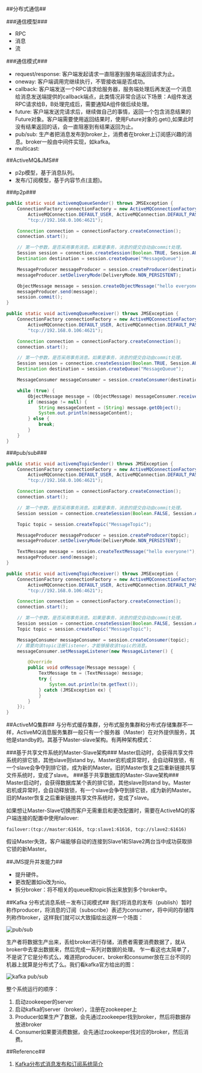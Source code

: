 ##分布式通信##

###通信模型###
- RPC
- 消息
- 流

###通信模式###
- request/response: 客户端发起请求一直阻塞到服务端返回请求为止。
- oneway: 客户端调用完继续执行，不管接收端是否成功。
- callback: 客户端发送一个RPC请求给服务器，服务端处理后再发送一个消息给消息发送端提供的callback端点，此类情况非常合适以下场景：A组件发送RPC请求给B，B处理完成后，需要通知A组件做后续处理。
- future: 客户端发送完请求后，继续做自己的事情，返回一个包含消息结果的Future对象。客户端需要使用返回结果时，使用Future对象的.get(),如果此时没有结果返回的话，会一直阻塞到有结果返回为止。
- pub/sub: 生产者把消息发布到broker上，消费者在broker上订阅感兴趣的消息。broker一般由中间件实现，如kafka。
- multicast: 

##ActiveMQ&JMS##
- p2p模型，基于消息队列。
- 发布/订阅模型，基于内容节点(主题)。

###p2p###
```java
public static void activemqQueueSender() throws JMSException {
    ConnectionFactory connectionFactory = new ActiveMQConnectionFactory(
        ActiveMQConnection.DEFAULT_USER, ActiveMQConnection.DEFAULT_PASSWORD,
        "tcp://192.168.0.106:4621");

    Connection connection = connectionFactory.createConnection();
    connection.start();

    // 第一个参数，是否采用事务消息。如果是事务，消息的提交自动由commit处理。
    Session session = connection.createSession(Boolean.TRUE, Session.AUTO_ACKNOWLEDGE);
    Destination destination = session.createQueue("MessageQueue");

    MessageProducer messageProducer = session.createProducer(destination);
    messageProducer.setDeliveryMode(DeliveryMode.NON_PERSISTENT);

    ObjectMessage message = session.createObjectMessage("hello everyone!");
    messageProducer.send(message);
    session.commit();
}

public static void activemqQueueReceiver() throws JMSException {
    ConnectionFactory connectionFactory = new ActiveMQConnectionFactory(
        ActiveMQConnection.DEFAULT_USER, ActiveMQConnection.DEFAULT_PASSWORD,
        "tcp://192.168.0.106:4621");

    Connection connection = connectionFactory.createConnection();
    connection.start();

    // 第一个参数，是否采用事务消息。如果是事务，消息的提交自动由commit处理。
    Session session = connection.createSession(Boolean.TRUE, Session.AUTO_ACKNOWLEDGE);
    Destination destination = session.createQueue("MessageQueue");

    MessageConsumer messageConsumer = session.createConsumer(destination);

    while (true) {
        ObjectMessage message = (ObjectMessage) messageConsumer.receive(10000);// 超时时间
        if (message != null) {
            String messageContent = (String) message.getObject();
            System.out.println(messageContent);
        } else {
            break;
        }
    }
}

```

###pub/sub###
```java
public static void activemqTopicSender() throws JMSException {
    ConnectionFactory connectionFactory = new ActiveMQConnectionFactory(
        ActiveMQConnection.DEFAULT_USER, ActiveMQConnection.DEFAULT_PASSWORD,
        "tcp://192.168.0.106:4621");

    Connection connection = connectionFactory.createConnection();
    connection.start();

    // 第一个参数，是否采用事务消息。如果是事务，消息的提交自动由commit处理。
    Session session = connection.createSession(Boolean.FALSE, Session.AUTO_ACKNOWLEDGE);

    Topic topic = session.createTopic("MessageTopic");

    MessageProducer messageProducer = session.createProducer(topic);
    messageProducer.setDeliveryMode(DeliveryMode.NON_PERSISTENT);

    TextMessage message = session.createTextMessage("hello everyone!");
    messageProducer.send(message);
}

public static void activemqTopicReceiver() throws JMSException {
    ConnectionFactory connectionFactory = new ActiveMQConnectionFactory(
        ActiveMQConnection.DEFAULT_USER, ActiveMQConnection.DEFAULT_PASSWORD,
        "tcp://192.168.0.106:4621");

    Connection connection = connectionFactory.createConnection();
    connection.start();

    // 第一个参数，是否采用事务消息。如果是事务，消息的提交自动由commit处理。
    Session session = connection.createSession(Boolean.FALSE, Session.AUTO_ACKNOWLEDGE);
    Topic topic = session.createTopic("MessageTopic");

    MessageConsumer messageConsumer = session.createConsumer(topic);
    // 需要向该topic注册listener，才能够接收该topic的消息。
    messageConsumer.setMessageListener(new MessageListener() {

        @Override
        public void onMessage(Message message) {
            TextMessage tm = (TextMessage) message;
            try {
                System.out.println(tm.getText());
            } catch (JMSException ex) {
            }
        }
    });
}
```

##ActiveMQ集群##
与分布式缓存集群，分布式服务集群和分布式存储集群不一样，ActiveMQ消息服务集群一般只有一个服务器（Master）在对外提供服务，其他是standby的。其基于Master-slave架构。有两种架构模式：

###基于共享文件系统的Master-Slave架构###
Master启动时，会获得共享文件系统的排它锁，其他slave则stand by。Master宕机或异常时，会自动释放锁，有一个slave会争夺到排它锁，成为新的Master。旧的Master恢复之后重新链接共享文件系统时，变成了slave。
###基于共享数据库的Master-Slave架构###
Master启动时，会获得数据库某个表的排它锁，其他slave则stand by。Master宕机或异常时，会自动释放锁，有一个slave会争夺到排它锁，成为新的Master。旧的Master恢复之后重新链接共享文件系统时，变成了slave。

如果想让Master-Slave切换而客户无需重启和更改配置时，需要在ActiveMQ的客户端连接的配置中使用failover:  

```
failover:(tcp://master:61616, tcp:slave1:61616, tcp://slave2:61616)
```

假设Master失效，客户端能够自动的连接到Slave1和Slave2两台当中成功获取排它锁的新Master。

##JMS提升并发能力##
- 提升硬件。
- 更改配置如io改为nio。
- 拆分broker：将不相关的queue和topic拆出来放到多个broker中。


##Kafka 分布式消息系统－发布订阅模式##
我们将消息的发布（publish）暂时称作producer，将消息的订阅（subscribe）表述为consumer，将中间的存储阵列称作broker，这样我们就可以大致描绘出这样一个场面：

![pub/sub](http://img.blog.csdn.net/20131221001202421?watermark/2/text/aHR0cDovL2Jsb2cuY3Nkbi5uZXQvaXRsZW9jaGVu/font/5a6L5L2T/fontsize/400/fill/I0JBQkFCMA==/dissolve/70/gravity/SouthEast)

生产者将数据生产出来，丢给broker进行存储，消费者需要消费数据了，就从broker中去拿出数据来，然后完成一系列对数据的处理。
乍一看这也太简单了，不是说了它是分布式么，难道把producer、broker和consumer放在三台不同的机器上就算是分布式了么。我们看kafka官方给出的图：

![kafka pub/sub](http://img.blog.csdn.net/20131221001230046?watermark/2/text/aHR0cDovL2Jsb2cuY3Nkbi5uZXQvaXRsZW9jaGVu/font/5a6L5L2T/fontsize/400/fill/I0JBQkFCMA==/dissolve/70/gravity/SouthEast)

整个系统运行的顺序：

1. 启动zookeeper的server
2. 启动kafka的server（broker），注册在zookeeper上
3. Producer如果生产了数据，会先通过zookeeper找到broker，然后将数据存放进broker
4. Consumer如果要消费数据，会先通过zookeeper找对应的broker，然后消费。

##Reference##
1. [Kafka分布式消息发布和订阅系统简介](http://blog.csdn.net/itleochen/article/details/17457209)
